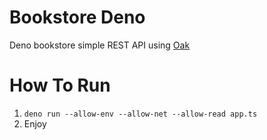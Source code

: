 # Bookstore Deno
Deno bookstore simple REST API using [Oak](https://github.com/oakserver/oak)

# How To Run 
1. ```deno run --allow-env --allow-net --allow-read app.ts```
2. Enjoy
